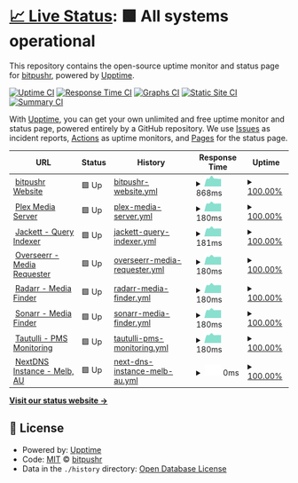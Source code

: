# [📈 Live Status](https://status.bitpushr.net): <!--live status--> **🟩 All systems operational**

This repository contains the open-source uptime monitor and status page for [bitpushr](https://status.bitpushr.net), powered by [Upptime](https://github.com/upptime/upptime).

[![Uptime CI](https://github.com/bitpushr/Upptime/workflows/Uptime%20CI/badge.svg)](https://github.com/bitpushr/Upptime/actions?query=workflow%3A%22Uptime+CI%22)
[![Response Time CI](https://github.com/bitpushr/Upptime/workflows/Response%20Time%20CI/badge.svg)](https://github.com/bitpushr/Upptime/actions?query=workflow%3A%22Response+Time+CI%22)
[![Graphs CI](https://github.com/bitpushr/Upptime/workflows/Graphs%20CI/badge.svg)](https://github.com/bitpushr/Upptime/actions?query=workflow%3A%22Graphs+CI%22)
[![Static Site CI](https://github.com/bitpushr/Upptime/workflows/Static%20Site%20CI/badge.svg)](https://github.com/bitpushr/Upptime/actions?query=workflow%3A%22Static+Site+CI%22)
[![Summary CI](https://github.com/bitpushr/Upptime/workflows/Summary%20CI/badge.svg)](https://github.com/bitpushr/Upptime/actions?query=workflow%3A%22Summary+CI%22)

With [Upptime](https://upptime.js.org), you can get your own unlimited and free uptime monitor and status page, powered entirely by a GitHub repository. We use [Issues](https://github.com/bitpushr/Upptime/issues) as incident reports, [Actions](https://github.com/bitpushr/Upptime/actions) as uptime monitors, and [Pages](https://status.bitpushr.net) for the status page.

<!--start: status pages-->
<!-- This summary is generated by Upptime (https://github.com/upptime/upptime) -->
<!-- Do not edit this manually, your changes will be overwritten -->
<!-- prettier-ignore -->
| URL | Status | History | Response Time | Uptime |
| --- | ------ | ------- | ------------- | ------ |
| <img alt="" src="https://favicons.githubusercontent.com/bitpushr.net" height="13"> [bitpushr Website](https://bitpushr.net) | 🟩 Up | [bitpushr-website.yml](https://github.com/bitpushr/Upptime/commits/HEAD/history/bitpushr-website.yml) | <details><summary><img alt="Response time graph" src="./graphs/bitpushr-website/response-time-week.png" height="20"> 868ms</summary><br><a href="https://bitpushr.github.io/Upptime/history/bitpushr-website"><img alt="Response time 901" src="https://img.shields.io/endpoint?url=https%3A%2F%2Fraw.githubusercontent.com%2Fbitpushr%2FUpptime%2FHEAD%2Fapi%2Fbitpushr-website%2Fresponse-time.json"></a><br><a href="https://bitpushr.github.io/Upptime/history/bitpushr-website"><img alt="24-hour response time 798" src="https://img.shields.io/endpoint?url=https%3A%2F%2Fraw.githubusercontent.com%2Fbitpushr%2FUpptime%2FHEAD%2Fapi%2Fbitpushr-website%2Fresponse-time-day.json"></a><br><a href="https://bitpushr.github.io/Upptime/history/bitpushr-website"><img alt="7-day response time 868" src="https://img.shields.io/endpoint?url=https%3A%2F%2Fraw.githubusercontent.com%2Fbitpushr%2FUpptime%2FHEAD%2Fapi%2Fbitpushr-website%2Fresponse-time-week.json"></a><br><a href="https://bitpushr.github.io/Upptime/history/bitpushr-website"><img alt="30-day response time 885" src="https://img.shields.io/endpoint?url=https%3A%2F%2Fraw.githubusercontent.com%2Fbitpushr%2FUpptime%2FHEAD%2Fapi%2Fbitpushr-website%2Fresponse-time-month.json"></a><br><a href="https://bitpushr.github.io/Upptime/history/bitpushr-website"><img alt="1-year response time 901" src="https://img.shields.io/endpoint?url=https%3A%2F%2Fraw.githubusercontent.com%2Fbitpushr%2FUpptime%2FHEAD%2Fapi%2Fbitpushr-website%2Fresponse-time-year.json"></a></details> | <details><summary><a href="https://bitpushr.github.io/Upptime/history/bitpushr-website">100.00%</a></summary><a href="https://bitpushr.github.io/Upptime/history/bitpushr-website"><img alt="All-time uptime 99.96%" src="https://img.shields.io/endpoint?url=https%3A%2F%2Fraw.githubusercontent.com%2Fbitpushr%2FUpptime%2FHEAD%2Fapi%2Fbitpushr-website%2Fuptime.json"></a><br><a href="https://bitpushr.github.io/Upptime/history/bitpushr-website"><img alt="24-hour uptime 100.00%" src="https://img.shields.io/endpoint?url=https%3A%2F%2Fraw.githubusercontent.com%2Fbitpushr%2FUpptime%2FHEAD%2Fapi%2Fbitpushr-website%2Fuptime-day.json"></a><br><a href="https://bitpushr.github.io/Upptime/history/bitpushr-website"><img alt="7-day uptime 100.00%" src="https://img.shields.io/endpoint?url=https%3A%2F%2Fraw.githubusercontent.com%2Fbitpushr%2FUpptime%2FHEAD%2Fapi%2Fbitpushr-website%2Fuptime-week.json"></a><br><a href="https://bitpushr.github.io/Upptime/history/bitpushr-website"><img alt="30-day uptime 99.96%" src="https://img.shields.io/endpoint?url=https%3A%2F%2Fraw.githubusercontent.com%2Fbitpushr%2FUpptime%2FHEAD%2Fapi%2Fbitpushr-website%2Fuptime-month.json"></a><br><a href="https://bitpushr.github.io/Upptime/history/bitpushr-website"><img alt="1-year uptime 99.96%" src="https://img.shields.io/endpoint?url=https%3A%2F%2Fraw.githubusercontent.com%2Fbitpushr%2FUpptime%2FHEAD%2Fapi%2Fbitpushr-website%2Fuptime-year.json"></a></details>
| <img alt="" src="https://favicons.githubusercontent.com/null" height="13"> [Plex Media Server](180.150.55.96) | 🟩 Up | [plex-media-server.yml](https://github.com/bitpushr/Upptime/commits/HEAD/history/plex-media-server.yml) | <details><summary><img alt="Response time graph" src="./graphs/plex-media-server/response-time-week.png" height="20"> 180ms</summary><br><a href="https://bitpushr.github.io/Upptime/history/plex-media-server"><img alt="Response time 186" src="https://img.shields.io/endpoint?url=https%3A%2F%2Fraw.githubusercontent.com%2Fbitpushr%2FUpptime%2FHEAD%2Fapi%2Fplex-media-server%2Fresponse-time.json"></a><br><a href="https://bitpushr.github.io/Upptime/history/plex-media-server"><img alt="24-hour response time 174" src="https://img.shields.io/endpoint?url=https%3A%2F%2Fraw.githubusercontent.com%2Fbitpushr%2FUpptime%2FHEAD%2Fapi%2Fplex-media-server%2Fresponse-time-day.json"></a><br><a href="https://bitpushr.github.io/Upptime/history/plex-media-server"><img alt="7-day response time 180" src="https://img.shields.io/endpoint?url=https%3A%2F%2Fraw.githubusercontent.com%2Fbitpushr%2FUpptime%2FHEAD%2Fapi%2Fplex-media-server%2Fresponse-time-week.json"></a><br><a href="https://bitpushr.github.io/Upptime/history/plex-media-server"><img alt="30-day response time 183" src="https://img.shields.io/endpoint?url=https%3A%2F%2Fraw.githubusercontent.com%2Fbitpushr%2FUpptime%2FHEAD%2Fapi%2Fplex-media-server%2Fresponse-time-month.json"></a><br><a href="https://bitpushr.github.io/Upptime/history/plex-media-server"><img alt="1-year response time 186" src="https://img.shields.io/endpoint?url=https%3A%2F%2Fraw.githubusercontent.com%2Fbitpushr%2FUpptime%2FHEAD%2Fapi%2Fplex-media-server%2Fresponse-time-year.json"></a></details> | <details><summary><a href="https://bitpushr.github.io/Upptime/history/plex-media-server">100.00%</a></summary><a href="https://bitpushr.github.io/Upptime/history/plex-media-server"><img alt="All-time uptime 100.00%" src="https://img.shields.io/endpoint?url=https%3A%2F%2Fraw.githubusercontent.com%2Fbitpushr%2FUpptime%2FHEAD%2Fapi%2Fplex-media-server%2Fuptime.json"></a><br><a href="https://bitpushr.github.io/Upptime/history/plex-media-server"><img alt="24-hour uptime 100.00%" src="https://img.shields.io/endpoint?url=https%3A%2F%2Fraw.githubusercontent.com%2Fbitpushr%2FUpptime%2FHEAD%2Fapi%2Fplex-media-server%2Fuptime-day.json"></a><br><a href="https://bitpushr.github.io/Upptime/history/plex-media-server"><img alt="7-day uptime 100.00%" src="https://img.shields.io/endpoint?url=https%3A%2F%2Fraw.githubusercontent.com%2Fbitpushr%2FUpptime%2FHEAD%2Fapi%2Fplex-media-server%2Fuptime-week.json"></a><br><a href="https://bitpushr.github.io/Upptime/history/plex-media-server"><img alt="30-day uptime 100.00%" src="https://img.shields.io/endpoint?url=https%3A%2F%2Fraw.githubusercontent.com%2Fbitpushr%2FUpptime%2FHEAD%2Fapi%2Fplex-media-server%2Fuptime-month.json"></a><br><a href="https://bitpushr.github.io/Upptime/history/plex-media-server"><img alt="1-year uptime 100.00%" src="https://img.shields.io/endpoint?url=https%3A%2F%2Fraw.githubusercontent.com%2Fbitpushr%2FUpptime%2FHEAD%2Fapi%2Fplex-media-server%2Fuptime-year.json"></a></details>
| <img alt="" src="https://favicons.githubusercontent.com/null" height="13"> [Jackett - Query Indexer](180.150.55.96) | 🟩 Up | [jackett-query-indexer.yml](https://github.com/bitpushr/Upptime/commits/HEAD/history/jackett-query-indexer.yml) | <details><summary><img alt="Response time graph" src="./graphs/jackett-query-indexer/response-time-week.png" height="20"> 181ms</summary><br><a href="https://bitpushr.github.io/Upptime/history/jackett-query-indexer"><img alt="Response time 225" src="https://img.shields.io/endpoint?url=https%3A%2F%2Fraw.githubusercontent.com%2Fbitpushr%2FUpptime%2FHEAD%2Fapi%2Fjackett-query-indexer%2Fresponse-time.json"></a><br><a href="https://bitpushr.github.io/Upptime/history/jackett-query-indexer"><img alt="24-hour response time 174" src="https://img.shields.io/endpoint?url=https%3A%2F%2Fraw.githubusercontent.com%2Fbitpushr%2FUpptime%2FHEAD%2Fapi%2Fjackett-query-indexer%2Fresponse-time-day.json"></a><br><a href="https://bitpushr.github.io/Upptime/history/jackett-query-indexer"><img alt="7-day response time 181" src="https://img.shields.io/endpoint?url=https%3A%2F%2Fraw.githubusercontent.com%2Fbitpushr%2FUpptime%2FHEAD%2Fapi%2Fjackett-query-indexer%2Fresponse-time-week.json"></a><br><a href="https://bitpushr.github.io/Upptime/history/jackett-query-indexer"><img alt="30-day response time 183" src="https://img.shields.io/endpoint?url=https%3A%2F%2Fraw.githubusercontent.com%2Fbitpushr%2FUpptime%2FHEAD%2Fapi%2Fjackett-query-indexer%2Fresponse-time-month.json"></a><br><a href="https://bitpushr.github.io/Upptime/history/jackett-query-indexer"><img alt="1-year response time 225" src="https://img.shields.io/endpoint?url=https%3A%2F%2Fraw.githubusercontent.com%2Fbitpushr%2FUpptime%2FHEAD%2Fapi%2Fjackett-query-indexer%2Fresponse-time-year.json"></a></details> | <details><summary><a href="https://bitpushr.github.io/Upptime/history/jackett-query-indexer">100.00%</a></summary><a href="https://bitpushr.github.io/Upptime/history/jackett-query-indexer"><img alt="All-time uptime 100.00%" src="https://img.shields.io/endpoint?url=https%3A%2F%2Fraw.githubusercontent.com%2Fbitpushr%2FUpptime%2FHEAD%2Fapi%2Fjackett-query-indexer%2Fuptime.json"></a><br><a href="https://bitpushr.github.io/Upptime/history/jackett-query-indexer"><img alt="24-hour uptime 100.00%" src="https://img.shields.io/endpoint?url=https%3A%2F%2Fraw.githubusercontent.com%2Fbitpushr%2FUpptime%2FHEAD%2Fapi%2Fjackett-query-indexer%2Fuptime-day.json"></a><br><a href="https://bitpushr.github.io/Upptime/history/jackett-query-indexer"><img alt="7-day uptime 100.00%" src="https://img.shields.io/endpoint?url=https%3A%2F%2Fraw.githubusercontent.com%2Fbitpushr%2FUpptime%2FHEAD%2Fapi%2Fjackett-query-indexer%2Fuptime-week.json"></a><br><a href="https://bitpushr.github.io/Upptime/history/jackett-query-indexer"><img alt="30-day uptime 100.00%" src="https://img.shields.io/endpoint?url=https%3A%2F%2Fraw.githubusercontent.com%2Fbitpushr%2FUpptime%2FHEAD%2Fapi%2Fjackett-query-indexer%2Fuptime-month.json"></a><br><a href="https://bitpushr.github.io/Upptime/history/jackett-query-indexer"><img alt="1-year uptime 100.00%" src="https://img.shields.io/endpoint?url=https%3A%2F%2Fraw.githubusercontent.com%2Fbitpushr%2FUpptime%2FHEAD%2Fapi%2Fjackett-query-indexer%2Fuptime-year.json"></a></details>
| <img alt="" src="https://favicons.githubusercontent.com/null" height="13"> [Overseerr - Media Requester](180.150.55.96) | 🟩 Up | [overseerr-media-requester.yml](https://github.com/bitpushr/Upptime/commits/HEAD/history/overseerr-media-requester.yml) | <details><summary><img alt="Response time graph" src="./graphs/overseerr-media-requester/response-time-week.png" height="20"> 180ms</summary><br><a href="https://bitpushr.github.io/Upptime/history/overseerr-media-requester"><img alt="Response time 260" src="https://img.shields.io/endpoint?url=https%3A%2F%2Fraw.githubusercontent.com%2Fbitpushr%2FUpptime%2FHEAD%2Fapi%2Foverseerr-media-requester%2Fresponse-time.json"></a><br><a href="https://bitpushr.github.io/Upptime/history/overseerr-media-requester"><img alt="24-hour response time 174" src="https://img.shields.io/endpoint?url=https%3A%2F%2Fraw.githubusercontent.com%2Fbitpushr%2FUpptime%2FHEAD%2Fapi%2Foverseerr-media-requester%2Fresponse-time-day.json"></a><br><a href="https://bitpushr.github.io/Upptime/history/overseerr-media-requester"><img alt="7-day response time 180" src="https://img.shields.io/endpoint?url=https%3A%2F%2Fraw.githubusercontent.com%2Fbitpushr%2FUpptime%2FHEAD%2Fapi%2Foverseerr-media-requester%2Fresponse-time-week.json"></a><br><a href="https://bitpushr.github.io/Upptime/history/overseerr-media-requester"><img alt="30-day response time 183" src="https://img.shields.io/endpoint?url=https%3A%2F%2Fraw.githubusercontent.com%2Fbitpushr%2FUpptime%2FHEAD%2Fapi%2Foverseerr-media-requester%2Fresponse-time-month.json"></a><br><a href="https://bitpushr.github.io/Upptime/history/overseerr-media-requester"><img alt="1-year response time 260" src="https://img.shields.io/endpoint?url=https%3A%2F%2Fraw.githubusercontent.com%2Fbitpushr%2FUpptime%2FHEAD%2Fapi%2Foverseerr-media-requester%2Fresponse-time-year.json"></a></details> | <details><summary><a href="https://bitpushr.github.io/Upptime/history/overseerr-media-requester">100.00%</a></summary><a href="https://bitpushr.github.io/Upptime/history/overseerr-media-requester"><img alt="All-time uptime 100.00%" src="https://img.shields.io/endpoint?url=https%3A%2F%2Fraw.githubusercontent.com%2Fbitpushr%2FUpptime%2FHEAD%2Fapi%2Foverseerr-media-requester%2Fuptime.json"></a><br><a href="https://bitpushr.github.io/Upptime/history/overseerr-media-requester"><img alt="24-hour uptime 100.00%" src="https://img.shields.io/endpoint?url=https%3A%2F%2Fraw.githubusercontent.com%2Fbitpushr%2FUpptime%2FHEAD%2Fapi%2Foverseerr-media-requester%2Fuptime-day.json"></a><br><a href="https://bitpushr.github.io/Upptime/history/overseerr-media-requester"><img alt="7-day uptime 100.00%" src="https://img.shields.io/endpoint?url=https%3A%2F%2Fraw.githubusercontent.com%2Fbitpushr%2FUpptime%2FHEAD%2Fapi%2Foverseerr-media-requester%2Fuptime-week.json"></a><br><a href="https://bitpushr.github.io/Upptime/history/overseerr-media-requester"><img alt="30-day uptime 100.00%" src="https://img.shields.io/endpoint?url=https%3A%2F%2Fraw.githubusercontent.com%2Fbitpushr%2FUpptime%2FHEAD%2Fapi%2Foverseerr-media-requester%2Fuptime-month.json"></a><br><a href="https://bitpushr.github.io/Upptime/history/overseerr-media-requester"><img alt="1-year uptime 100.00%" src="https://img.shields.io/endpoint?url=https%3A%2F%2Fraw.githubusercontent.com%2Fbitpushr%2FUpptime%2FHEAD%2Fapi%2Foverseerr-media-requester%2Fuptime-year.json"></a></details>
| <img alt="" src="https://favicons.githubusercontent.com/null" height="13"> [Radarr - Media Finder](180.150.55.96) | 🟩 Up | [radarr-media-finder.yml](https://github.com/bitpushr/Upptime/commits/HEAD/history/radarr-media-finder.yml) | <details><summary><img alt="Response time graph" src="./graphs/radarr-media-finder/response-time-week.png" height="20"> 180ms</summary><br><a href="https://bitpushr.github.io/Upptime/history/radarr-media-finder"><img alt="Response time 215" src="https://img.shields.io/endpoint?url=https%3A%2F%2Fraw.githubusercontent.com%2Fbitpushr%2FUpptime%2FHEAD%2Fapi%2Fradarr-media-finder%2Fresponse-time.json"></a><br><a href="https://bitpushr.github.io/Upptime/history/radarr-media-finder"><img alt="24-hour response time 173" src="https://img.shields.io/endpoint?url=https%3A%2F%2Fraw.githubusercontent.com%2Fbitpushr%2FUpptime%2FHEAD%2Fapi%2Fradarr-media-finder%2Fresponse-time-day.json"></a><br><a href="https://bitpushr.github.io/Upptime/history/radarr-media-finder"><img alt="7-day response time 180" src="https://img.shields.io/endpoint?url=https%3A%2F%2Fraw.githubusercontent.com%2Fbitpushr%2FUpptime%2FHEAD%2Fapi%2Fradarr-media-finder%2Fresponse-time-week.json"></a><br><a href="https://bitpushr.github.io/Upptime/history/radarr-media-finder"><img alt="30-day response time 183" src="https://img.shields.io/endpoint?url=https%3A%2F%2Fraw.githubusercontent.com%2Fbitpushr%2FUpptime%2FHEAD%2Fapi%2Fradarr-media-finder%2Fresponse-time-month.json"></a><br><a href="https://bitpushr.github.io/Upptime/history/radarr-media-finder"><img alt="1-year response time 215" src="https://img.shields.io/endpoint?url=https%3A%2F%2Fraw.githubusercontent.com%2Fbitpushr%2FUpptime%2FHEAD%2Fapi%2Fradarr-media-finder%2Fresponse-time-year.json"></a></details> | <details><summary><a href="https://bitpushr.github.io/Upptime/history/radarr-media-finder">100.00%</a></summary><a href="https://bitpushr.github.io/Upptime/history/radarr-media-finder"><img alt="All-time uptime 100.00%" src="https://img.shields.io/endpoint?url=https%3A%2F%2Fraw.githubusercontent.com%2Fbitpushr%2FUpptime%2FHEAD%2Fapi%2Fradarr-media-finder%2Fuptime.json"></a><br><a href="https://bitpushr.github.io/Upptime/history/radarr-media-finder"><img alt="24-hour uptime 100.00%" src="https://img.shields.io/endpoint?url=https%3A%2F%2Fraw.githubusercontent.com%2Fbitpushr%2FUpptime%2FHEAD%2Fapi%2Fradarr-media-finder%2Fuptime-day.json"></a><br><a href="https://bitpushr.github.io/Upptime/history/radarr-media-finder"><img alt="7-day uptime 100.00%" src="https://img.shields.io/endpoint?url=https%3A%2F%2Fraw.githubusercontent.com%2Fbitpushr%2FUpptime%2FHEAD%2Fapi%2Fradarr-media-finder%2Fuptime-week.json"></a><br><a href="https://bitpushr.github.io/Upptime/history/radarr-media-finder"><img alt="30-day uptime 100.00%" src="https://img.shields.io/endpoint?url=https%3A%2F%2Fraw.githubusercontent.com%2Fbitpushr%2FUpptime%2FHEAD%2Fapi%2Fradarr-media-finder%2Fuptime-month.json"></a><br><a href="https://bitpushr.github.io/Upptime/history/radarr-media-finder"><img alt="1-year uptime 100.00%" src="https://img.shields.io/endpoint?url=https%3A%2F%2Fraw.githubusercontent.com%2Fbitpushr%2FUpptime%2FHEAD%2Fapi%2Fradarr-media-finder%2Fuptime-year.json"></a></details>
| <img alt="" src="https://favicons.githubusercontent.com/null" height="13"> [Sonarr - Media Finder](180.150.55.96) | 🟩 Up | [sonarr-media-finder.yml](https://github.com/bitpushr/Upptime/commits/HEAD/history/sonarr-media-finder.yml) | <details><summary><img alt="Response time graph" src="./graphs/sonarr-media-finder/response-time-week.png" height="20"> 180ms</summary><br><a href="https://bitpushr.github.io/Upptime/history/sonarr-media-finder"><img alt="Response time 222" src="https://img.shields.io/endpoint?url=https%3A%2F%2Fraw.githubusercontent.com%2Fbitpushr%2FUpptime%2FHEAD%2Fapi%2Fsonarr-media-finder%2Fresponse-time.json"></a><br><a href="https://bitpushr.github.io/Upptime/history/sonarr-media-finder"><img alt="24-hour response time 174" src="https://img.shields.io/endpoint?url=https%3A%2F%2Fraw.githubusercontent.com%2Fbitpushr%2FUpptime%2FHEAD%2Fapi%2Fsonarr-media-finder%2Fresponse-time-day.json"></a><br><a href="https://bitpushr.github.io/Upptime/history/sonarr-media-finder"><img alt="7-day response time 180" src="https://img.shields.io/endpoint?url=https%3A%2F%2Fraw.githubusercontent.com%2Fbitpushr%2FUpptime%2FHEAD%2Fapi%2Fsonarr-media-finder%2Fresponse-time-week.json"></a><br><a href="https://bitpushr.github.io/Upptime/history/sonarr-media-finder"><img alt="30-day response time 183" src="https://img.shields.io/endpoint?url=https%3A%2F%2Fraw.githubusercontent.com%2Fbitpushr%2FUpptime%2FHEAD%2Fapi%2Fsonarr-media-finder%2Fresponse-time-month.json"></a><br><a href="https://bitpushr.github.io/Upptime/history/sonarr-media-finder"><img alt="1-year response time 222" src="https://img.shields.io/endpoint?url=https%3A%2F%2Fraw.githubusercontent.com%2Fbitpushr%2FUpptime%2FHEAD%2Fapi%2Fsonarr-media-finder%2Fresponse-time-year.json"></a></details> | <details><summary><a href="https://bitpushr.github.io/Upptime/history/sonarr-media-finder">100.00%</a></summary><a href="https://bitpushr.github.io/Upptime/history/sonarr-media-finder"><img alt="All-time uptime 100.00%" src="https://img.shields.io/endpoint?url=https%3A%2F%2Fraw.githubusercontent.com%2Fbitpushr%2FUpptime%2FHEAD%2Fapi%2Fsonarr-media-finder%2Fuptime.json"></a><br><a href="https://bitpushr.github.io/Upptime/history/sonarr-media-finder"><img alt="24-hour uptime 100.00%" src="https://img.shields.io/endpoint?url=https%3A%2F%2Fraw.githubusercontent.com%2Fbitpushr%2FUpptime%2FHEAD%2Fapi%2Fsonarr-media-finder%2Fuptime-day.json"></a><br><a href="https://bitpushr.github.io/Upptime/history/sonarr-media-finder"><img alt="7-day uptime 100.00%" src="https://img.shields.io/endpoint?url=https%3A%2F%2Fraw.githubusercontent.com%2Fbitpushr%2FUpptime%2FHEAD%2Fapi%2Fsonarr-media-finder%2Fuptime-week.json"></a><br><a href="https://bitpushr.github.io/Upptime/history/sonarr-media-finder"><img alt="30-day uptime 100.00%" src="https://img.shields.io/endpoint?url=https%3A%2F%2Fraw.githubusercontent.com%2Fbitpushr%2FUpptime%2FHEAD%2Fapi%2Fsonarr-media-finder%2Fuptime-month.json"></a><br><a href="https://bitpushr.github.io/Upptime/history/sonarr-media-finder"><img alt="1-year uptime 100.00%" src="https://img.shields.io/endpoint?url=https%3A%2F%2Fraw.githubusercontent.com%2Fbitpushr%2FUpptime%2FHEAD%2Fapi%2Fsonarr-media-finder%2Fuptime-year.json"></a></details>
| <img alt="" src="https://favicons.githubusercontent.com/null" height="13"> [Tautulli - PMS Monitoring](180.150.55.96) | 🟩 Up | [tautulli-pms-monitoring.yml](https://github.com/bitpushr/Upptime/commits/HEAD/history/tautulli-pms-monitoring.yml) | <details><summary><img alt="Response time graph" src="./graphs/tautulli-pms-monitoring/response-time-week.png" height="20"> 180ms</summary><br><a href="https://bitpushr.github.io/Upptime/history/tautulli-pms-monitoring"><img alt="Response time 224" src="https://img.shields.io/endpoint?url=https%3A%2F%2Fraw.githubusercontent.com%2Fbitpushr%2FUpptime%2FHEAD%2Fapi%2Ftautulli-pms-monitoring%2Fresponse-time.json"></a><br><a href="https://bitpushr.github.io/Upptime/history/tautulli-pms-monitoring"><img alt="24-hour response time 174" src="https://img.shields.io/endpoint?url=https%3A%2F%2Fraw.githubusercontent.com%2Fbitpushr%2FUpptime%2FHEAD%2Fapi%2Ftautulli-pms-monitoring%2Fresponse-time-day.json"></a><br><a href="https://bitpushr.github.io/Upptime/history/tautulli-pms-monitoring"><img alt="7-day response time 180" src="https://img.shields.io/endpoint?url=https%3A%2F%2Fraw.githubusercontent.com%2Fbitpushr%2FUpptime%2FHEAD%2Fapi%2Ftautulli-pms-monitoring%2Fresponse-time-week.json"></a><br><a href="https://bitpushr.github.io/Upptime/history/tautulli-pms-monitoring"><img alt="30-day response time 183" src="https://img.shields.io/endpoint?url=https%3A%2F%2Fraw.githubusercontent.com%2Fbitpushr%2FUpptime%2FHEAD%2Fapi%2Ftautulli-pms-monitoring%2Fresponse-time-month.json"></a><br><a href="https://bitpushr.github.io/Upptime/history/tautulli-pms-monitoring"><img alt="1-year response time 224" src="https://img.shields.io/endpoint?url=https%3A%2F%2Fraw.githubusercontent.com%2Fbitpushr%2FUpptime%2FHEAD%2Fapi%2Ftautulli-pms-monitoring%2Fresponse-time-year.json"></a></details> | <details><summary><a href="https://bitpushr.github.io/Upptime/history/tautulli-pms-monitoring">100.00%</a></summary><a href="https://bitpushr.github.io/Upptime/history/tautulli-pms-monitoring"><img alt="All-time uptime 100.00%" src="https://img.shields.io/endpoint?url=https%3A%2F%2Fraw.githubusercontent.com%2Fbitpushr%2FUpptime%2FHEAD%2Fapi%2Ftautulli-pms-monitoring%2Fuptime.json"></a><br><a href="https://bitpushr.github.io/Upptime/history/tautulli-pms-monitoring"><img alt="24-hour uptime 100.00%" src="https://img.shields.io/endpoint?url=https%3A%2F%2Fraw.githubusercontent.com%2Fbitpushr%2FUpptime%2FHEAD%2Fapi%2Ftautulli-pms-monitoring%2Fuptime-day.json"></a><br><a href="https://bitpushr.github.io/Upptime/history/tautulli-pms-monitoring"><img alt="7-day uptime 100.00%" src="https://img.shields.io/endpoint?url=https%3A%2F%2Fraw.githubusercontent.com%2Fbitpushr%2FUpptime%2FHEAD%2Fapi%2Ftautulli-pms-monitoring%2Fuptime-week.json"></a><br><a href="https://bitpushr.github.io/Upptime/history/tautulli-pms-monitoring"><img alt="30-day uptime 100.00%" src="https://img.shields.io/endpoint?url=https%3A%2F%2Fraw.githubusercontent.com%2Fbitpushr%2FUpptime%2FHEAD%2Fapi%2Ftautulli-pms-monitoring%2Fuptime-month.json"></a><br><a href="https://bitpushr.github.io/Upptime/history/tautulli-pms-monitoring"><img alt="1-year uptime 100.00%" src="https://img.shields.io/endpoint?url=https%3A%2F%2Fraw.githubusercontent.com%2Fbitpushr%2FUpptime%2FHEAD%2Fapi%2Ftautulli-pms-monitoring%2Fuptime-year.json"></a></details>
| <img alt="" src="https://favicons.githubusercontent.com/null" height="13"> [NextDNS Instance - Melb, AU](45.90.28.66) | 🟩 Up | [next-dns-instance-melb-au.yml](https://github.com/bitpushr/Upptime/commits/HEAD/history/next-dns-instance-melb-au.yml) | <details><summary><img alt="Response time graph" src="./graphs/next-dns-instance-melb-au/response-time-week.png" height="20"> 0ms</summary><br><a href="https://bitpushr.github.io/Upptime/history/next-dns-instance-melb-au"><img alt="Response time 0" src="https://img.shields.io/endpoint?url=https%3A%2F%2Fraw.githubusercontent.com%2Fbitpushr%2FUpptime%2FHEAD%2Fapi%2Fnext-dns-instance-melb-au%2Fresponse-time.json"></a><br><a href="https://bitpushr.github.io/Upptime/history/next-dns-instance-melb-au"><img alt="24-hour response time 0" src="https://img.shields.io/endpoint?url=https%3A%2F%2Fraw.githubusercontent.com%2Fbitpushr%2FUpptime%2FHEAD%2Fapi%2Fnext-dns-instance-melb-au%2Fresponse-time-day.json"></a><br><a href="https://bitpushr.github.io/Upptime/history/next-dns-instance-melb-au"><img alt="7-day response time 0" src="https://img.shields.io/endpoint?url=https%3A%2F%2Fraw.githubusercontent.com%2Fbitpushr%2FUpptime%2FHEAD%2Fapi%2Fnext-dns-instance-melb-au%2Fresponse-time-week.json"></a><br><a href="https://bitpushr.github.io/Upptime/history/next-dns-instance-melb-au"><img alt="30-day response time 0" src="https://img.shields.io/endpoint?url=https%3A%2F%2Fraw.githubusercontent.com%2Fbitpushr%2FUpptime%2FHEAD%2Fapi%2Fnext-dns-instance-melb-au%2Fresponse-time-month.json"></a><br><a href="https://bitpushr.github.io/Upptime/history/next-dns-instance-melb-au"><img alt="1-year response time 0" src="https://img.shields.io/endpoint?url=https%3A%2F%2Fraw.githubusercontent.com%2Fbitpushr%2FUpptime%2FHEAD%2Fapi%2Fnext-dns-instance-melb-au%2Fresponse-time-year.json"></a></details> | <details><summary><a href="https://bitpushr.github.io/Upptime/history/next-dns-instance-melb-au">100.00%</a></summary><a href="https://bitpushr.github.io/Upptime/history/next-dns-instance-melb-au"><img alt="All-time uptime 100.00%" src="https://img.shields.io/endpoint?url=https%3A%2F%2Fraw.githubusercontent.com%2Fbitpushr%2FUpptime%2FHEAD%2Fapi%2Fnext-dns-instance-melb-au%2Fuptime.json"></a><br><a href="https://bitpushr.github.io/Upptime/history/next-dns-instance-melb-au"><img alt="24-hour uptime 100.00%" src="https://img.shields.io/endpoint?url=https%3A%2F%2Fraw.githubusercontent.com%2Fbitpushr%2FUpptime%2FHEAD%2Fapi%2Fnext-dns-instance-melb-au%2Fuptime-day.json"></a><br><a href="https://bitpushr.github.io/Upptime/history/next-dns-instance-melb-au"><img alt="7-day uptime 100.00%" src="https://img.shields.io/endpoint?url=https%3A%2F%2Fraw.githubusercontent.com%2Fbitpushr%2FUpptime%2FHEAD%2Fapi%2Fnext-dns-instance-melb-au%2Fuptime-week.json"></a><br><a href="https://bitpushr.github.io/Upptime/history/next-dns-instance-melb-au"><img alt="30-day uptime 100.00%" src="https://img.shields.io/endpoint?url=https%3A%2F%2Fraw.githubusercontent.com%2Fbitpushr%2FUpptime%2FHEAD%2Fapi%2Fnext-dns-instance-melb-au%2Fuptime-month.json"></a><br><a href="https://bitpushr.github.io/Upptime/history/next-dns-instance-melb-au"><img alt="1-year uptime 100.00%" src="https://img.shields.io/endpoint?url=https%3A%2F%2Fraw.githubusercontent.com%2Fbitpushr%2FUpptime%2FHEAD%2Fapi%2Fnext-dns-instance-melb-au%2Fuptime-year.json"></a></details>

<!--end: status pages-->

[**Visit our status website →**](https://status.bitpushr.net)

## 📄 License

- Powered by: [Upptime](https://github.com/upptime/upptime)
- Code: [MIT](./LICENSE) © [bitpushr](https://status.bitpushr.net)
- Data in the `./history` directory: [Open Database License](https://opendatacommons.org/licenses/odbl/1-0/)
